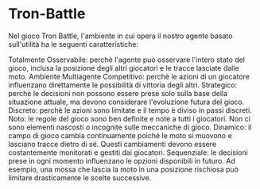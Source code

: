 # Tron-Battle
Nel gioco Tron Battle, l'ambiente in cui opera il nostro agente basato sull'utilità ha le seguenti caratteristiche:

Totalmente Osservabile: perchè l'agente può osservare l'intero stato del gioco, inclusa la posizione degli altri giocatori e le tracce lasciate dalle moto.
Ambiente Multiagente Competitivo: perchè le azioni di un giocatore influenzano direttamente le possibilità di vittoria degli altri.
Strategico: perchè le decisioni non possono essere prese solo sulla base della situazione attuale, ma devono considerare l'evoluzione futura del gioco.
Discreto: perchè le azioni sono limitate e il tempo è diviso in passi discreti.
Noto: le regole del gioco sono ben definite e note a tutti i giocatori. Non ci sono elementi nascosti o incognite sulle meccaniche di gioco.
Dinamico: il campo di gioco cambia continuamente poiché le moto si muovono e lasciano tracce dietro di sé. Questi cambiamenti devono essere costantemente monitorati e gestiti dai giocatori.
Sequenziale: le decisioni prese in ogni momento influenzano le opzioni disponibili in futuro. Ad esempio, una mossa che lascia la moto in una posizione rischiosa può limitare drasticamente le scelte successive.

